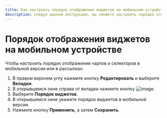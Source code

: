 ```yaml
---
title: Как настроить порядок отображения виджетов на мобильном устройстве в {{ datalens-full-name }}
description: Следуя данной инструкции, вы сможете настроить порядок отображения виджетов на мобильном устройстве.
---
```


# Порядок отображения виджетов на мобильном устройстве

Чтобы настроить порядок отображения чартов и селекторов в мобильной версии или в рассылках:

1. В правом верхнем углу нажмите кнопку **Редактировать** и выберите **Вкладки**.
1. В открывшемся окне справа от вкладки нажмите кнопку ![image](../../../_assets/console-icons/ellipsis.svg).
1. Выберите **Порядок виджетов**.
1. В открывшемся окне укажите порядок виджетов в мобильной версии.
1. Нажмите кнопку **Применить**, а затем **Сохранить**.
